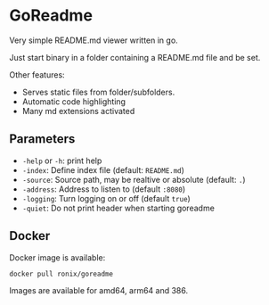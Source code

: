 # GoReadme

Very simple README.md viewer written in go.

Just start binary in a folder containing a README.md file and be set.

Other features:

* Serves static files from folder/subfolders.
* Automatic code highlighting
* Many md extensions activated

## Parameters

* `-help` or `-h`: print help
* `-index`: Define index file (default: `README.md`)
* `-source`: Source path, may be realtive or absolute (default: `.`)
* `-address`: Address to listen to (default `:8080`)
* `-logging`: Turn logging on or off (default `true`)
* `-quiet`: Do not print header when starting goreadme

## Docker

Docker image is available:

```bash
docker pull ronix/goreadme
```

Images are available for amd64, arm64 and 386.
